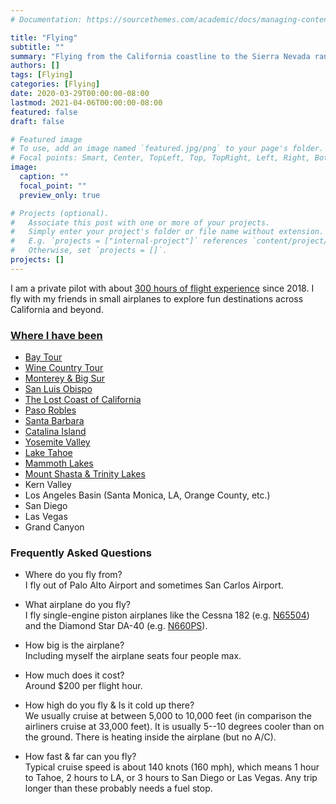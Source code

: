 ```yaml
---
# Documentation: https://sourcethemes.com/academic/docs/managing-content/

title: "Flying"
subtitle: ""
summary: "Flying from the California coastline to the Sierra Nevada ranges."
authors: []
tags: [Flying]
categories: [Flying]
date: 2020-03-29T00:00:00-08:00
lastmod: 2021-04-06T00:00:00-08:00
featured: false
draft: false

# Featured image
# To use, add an image named `featured.jpg/png` to your page's folder.
# Focal points: Smart, Center, TopLeft, Top, TopRight, Left, Right, BottomLeft, Bottom, BottomRight.
image:
  caption: ""
  focal_point: ""
  preview_only: true

# Projects (optional).
#   Associate this post with one or more of your projects.
#   Simply enter your project's folder or file name without extension.
#   E.g. `projects = ["internal-project"]` references `content/project/deep-learning/index.md`.
#   Otherwise, set `projects = []`.
projects: []
---
```


I am a private pilot with about [300 hours of flight experience](https://www.arelplane.com/@franklsf) since 2018.
I fly with my friends in small airplanes to explore fun destinations across California and beyond.

### [Where I have been](../../slides/destinations)

- [Bay Tour](../../slides/destinations/#/bay-tour)
- [Wine Country Tour](../../slides/destinations/#/wine-country)
- [Monterey & Big Sur](../../slides/destinations/#/monterey)
- [San Luis Obispo](../../slides/destinations/#/central-california)
- [The Lost Coast of California](../../slides/destinations/#/shelter-cove)
- [Paso Robles](../../slides/destinations/#/paso-robles)
- [Santa Barbara](../../slides/destinations/#//santa-barbara)
- [Catalina Island](../../slides/destinations/#/catalina)
- [Yosemite Valley](../../slides/destinations/#/yosemite)
- [Lake Tahoe](../../slides/destinations/#/tahoe)
- [Mammoth Lakes](../../slides/destinations/#/mammoth)
- [Mount Shasta & Trinity Lakes](../../slides/destinations/#/shasta)
- Kern Valley
- Los Angeles Basin (Santa Monica, LA, Orange County, etc.)
- San Diego
- Las Vegas
- Grand Canyon

### Frequently Asked Questions

- Where do you fly from? <br> I fly out of Palo Alto Airport and sometimes San Carlos Airport.

- What airplane do you fly? <br> I fly single-engine piston airplanes like the Cessna 182 (e.g. [N65504](http://www.wvfc.org/a/wvfc.org/template-2/aircraft/n65504-1)) and the Diamond Star DA-40 (e.g. [N660PS](http://www.wvfc.org/a/wvfc.org/template-2/aircraft/n660ps)).

- How big is the airplane? <br> Including myself the airplane seats four people max.

- How much does it cost? <br> Around $200 per flight hour.

- How high do you fly & Is it cold up there? <br> We usually cruise at between 5,000 to 10,000 feet (in comparison the airliners cruise at 33,000 feet). It is usually 5--10 degrees cooler than on the ground. There is heating inside the airplane (but no A/C).

- How fast & far can you fly? <br> Typical cruise speed is about 140 knots (160 mph), which means 1 hour to Tahoe, 2 hours to LA, or 3 hours to San Diego or Las Vegas. Any trip longer than these probably needs a fuel stop.
